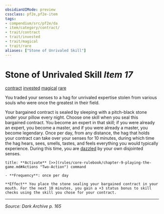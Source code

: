 ```yaml
---
obsidianUIMode: preview
cssclass: pf2e,pf2e-item
tags:
- compendium/src/pf2e/da
- item/category/contract/
- trait/contract
- trait/invested
- trait/magical
- trait/rare
aliases: ["Stone of Unrivaled Skill"]
---
```

# Stone of Unrivaled Skill *Item 17*  
[contract](contract-lol.md "Contract Item Trait")  [invested](invested.md "Invested Item Trait")  [magical](magical.md "Magical Item Trait")  [rare](rare.md "Rare Rarity Trait")  


You traded your senses to a hag for unrivaled expertise stolen from various souls who were once the greatest in their field.

Your bargained contract is sealed by sleeping with a pitch-black stone under your pillow every night. Choose one skill when you seal this bargained contract. You become an expert in that skill; if you were already an expert, you become a master, and if you were already a master, you become legendary. Once per day, from any distance, the hag that holds your contract can take over your senses for 10 minutes, during which time the hag hears, sees, smells, tastes, and feels everything you would typically experience. During this time, you are [dazzled](conditions.md#Dazzled) by your own disjointed senses.

```ad-embed-ability
title: **Activate** [>>](rules/core-rulebook/chapter-9-playing-the-game.md#Actions "Two-Action") command

- **Frequency**: once per day

**Effect** You place the stone sealing your bargained contract in your mouth. For the next 10 minutes, you gain a +3 status bonus to skill checks using the skill you chose for your contract.
```


---
*Source: Dark Archive p. 165*